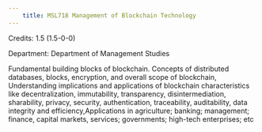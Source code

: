 ```yaml
---
    title: MSL718 Management of Blockchain Technology
---
```

Credits: 1.5 (1.5-0-0)

Department: Department of Management Studies

Fundamental building blocks of blockchain. Concepts of distributed databases, blocks, encryption, and overall scope of blockchain, Understanding implications and applications of blockchain characteristics like decentralization, immutability, transparency, disintermediation, sharability, privacy, security, authentication, traceability, auditability, data integrity and efficiency,Applications in agriculture; banking; management; finance, capital markets, services; governments; high-tech enterprises; etc